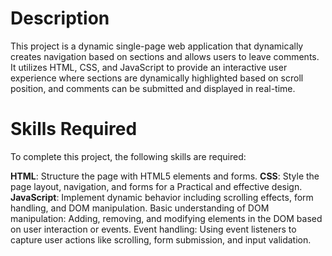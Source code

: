 # Description
This project is a dynamic single-page web application that dynamically creates navigation based on sections 
and allows users to leave comments. 
It utilizes HTML, CSS, and JavaScript to provide an interactive user experience 
where sections are dynamically highlighted 
based on scroll position, and comments can be submitted and displayed in real-time.

# Skills Required
To complete this project, the following skills are required:

**HTML**: Structure the page with  HTML5 elements and forms.
**CSS**: Style the page layout, navigation, and forms for a Practical and effective design.
**JavaScript**: Implement dynamic behavior including scrolling effects, form handling, and DOM manipulation.
Basic understanding of DOM manipulation: Adding, removing, and modifying elements in the DOM based on user interaction or events.
Event handling: Using event listeners to capture user actions like scrolling, form submission, and input validation.